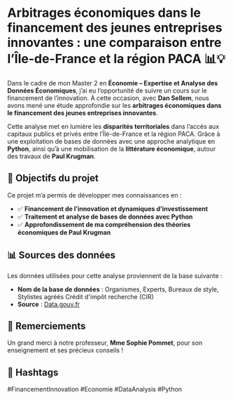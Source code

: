 # Arbitrages économiques dans le financement des jeunes entreprises innovantes : une comparaison entre l’Île-de-France et la région PACA 📊💡

Dans le cadre de mon Master 2 en **Économie – Expertise et Analyse des Données Économiques**, j’ai eu l’opportunité de suivre un cours sur le financement de l’innovation. À cette occasion, avec **Dan Sellem**, nous avons mené une étude approfondie sur les **arbitrages économiques dans le financement des jeunes entreprises innovantes**.

Cette analyse met en lumière les **disparités territoriales** dans l’accès aux capitaux publics et privés entre l’Île-de-France et la région PACA. Grâce à une exploitation de bases de données avec une approche analytique en **Python**, ainsi qu’à une mobilisation de la **littérature économique**, autour des travaux de **Paul Krugman**.

## 📌 Objectifs du projet

Ce projet m’a permis de développer mes connaissances en :

- ✅ **Financement de l’innovation et dynamiques d’investissement**
- ✅ **Traitement et analyse de bases de données avec Python**
- ✅ **Approfondissement de ma compréhension des théories économiques de Paul Krugman**

## 📊 Sources des données

Les données utilisées pour cette analyse proviennent de la base suivante :

- **Nom de la base de données** : Organismes, Experts, Bureaux de style, Stylistes agréés Crédit d'impôt recherche (CIR)
- **Source** : [Data.gouv.fr](https://www.data.gouv.fr/fr/datasets/organismes-experts-bureaux-de-style-stylistes-agrees-credit-dimpot-recherche-cir/)

## 🙏 Remerciements

Un grand merci à notre professeur, **Mme Sophie Pommet**, pour son enseignement et ses précieux conseils !

## 🔖 Hashtags

#FinancementInnovation #Economie #DataAnalysis #Python
